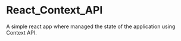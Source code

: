 # React_Context_API
A simple react app where managed the state of the application using Context API. 
